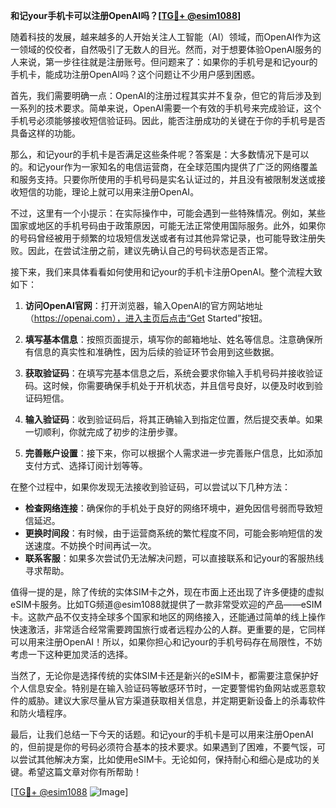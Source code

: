 **和记your手机卡可以注册OpenAI吗？[[TG💪+ @esim1088](https://t.me/s/esim1088)]**

随着科技的发展，越来越多的人开始关注人工智能（AI）领域，而OpenAI作为这一领域的佼佼者，自然吸引了无数人的目光。然而，对于想要体验OpenAI服务的人来说，第一步往往就是注册账号。但问题来了：如果你的手机号是和记your的手机卡，能成功注册OpenAI吗？这个问题让不少用户感到困惑。

首先，我们需要明确一点：OpenAI的注册过程其实并不复杂，但它的背后涉及到一系列的技术要求。简单来说，OpenAI需要一个有效的手机号来完成验证，这个手机号必须能够接收短信验证码。因此，能否注册成功的关键在于你的手机号是否具备这样的功能。

那么，和记your的手机卡是否满足这些条件呢？答案是：大多数情况下是可以的。和记your作为一家知名的电信运营商，在全球范围内提供了广泛的网络覆盖和服务支持。只要你所使用的手机号码是实名认证过的，并且没有被限制发送或接收短信的功能，理论上就可以用来注册OpenAI。

不过，这里有一个小提示：在实际操作中，可能会遇到一些特殊情况。例如，某些国家或地区的手机号码由于政策原因，可能无法正常使用国际服务。此外，如果你的号码曾经被用于频繁的垃圾短信发送或者有过其他异常记录，也可能导致注册失败。因此，在尝试注册之前，建议先确认自己的号码状态是否正常。

接下来，我们来具体看看如何使用和记your的手机卡注册OpenAI。整个流程大致如下：

1. **访问OpenAI官网**：打开浏览器，输入OpenAI的官方网站地址（https://openai.com），进入主页后点击“Get Started”按钮。
   
2. **填写基本信息**：按照页面提示，填写你的邮箱地址、姓名等信息。注意确保所有信息的真实性和准确性，因为后续的验证环节会用到这些数据。

3. **获取验证码**：在填写完基本信息之后，系统会要求你输入手机号码并接收验证码。这时候，你需要确保手机处于开机状态，并且信号良好，以便及时收到验证码短信。

4. **输入验证码**：收到验证码后，将其正确输入到指定位置，然后提交表单。如果一切顺利，你就完成了初步的注册步骤。

5. **完善账户设置**：接下来，你可以根据个人需求进一步完善账户信息，比如添加支付方式、选择订阅计划等等。

在整个过程中，如果你发现无法接收到验证码，可以尝试以下几种方法：

- **检查网络连接**：确保你的手机处于良好的网络环境中，避免因信号弱而导致短信延迟。
- **更换时间段**：有时候，由于运营商系统的繁忙程度不同，可能会影响短信的发送速度。不妨换个时间再试一次。
- **联系客服**：如果多次尝试仍无法解决问题，可以直接联系和记your的客服热线寻求帮助。

值得一提的是，除了传统的实体SIM卡之外，现在市面上还出现了许多便捷的虚拟eSIM卡服务。比如TG频道@esim1088就提供了一款非常受欢迎的产品——eSIM卡。这款产品不仅支持全球多个国家和地区的网络接入，还能通过简单的线上操作快速激活，非常适合经常需要跨国旅行或者远程办公的人群。更重要的是，它同样可以用来注册OpenAI！所以，如果你担心和记your的手机号码存在局限性，不妨考虑一下这种更加灵活的选择。

当然了，无论你是选择传统的实体SIM卡还是新兴的eSIM卡，都需要注意保护好个人信息安全。特别是在输入验证码等敏感环节时，一定要警惕钓鱼网站或恶意软件的威胁。建议大家尽量从官方渠道获取相关信息，并定期更新设备上的杀毒软件和防火墙程序。

最后，让我们总结一下今天的话题。和记your的手机卡是可以用来注册OpenAI的，但前提是你的号码必须符合基本的技术要求。如果遇到了困难，不要气馁，可以尝试其他解决方案，比如使用eSIM卡。无论如何，保持耐心和细心是成功的关键。希望这篇文章对你有所帮助！

[[TG💪+ @esim1088](https://t.me/s/esim1088) ![Image](https://i.postimg.cc/4NQfJmqS/Snipaste-2025-05-13-00-14-12.png)]